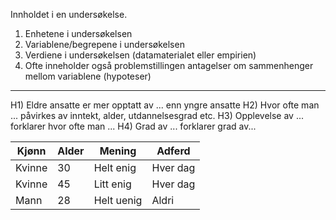 Innholdet i en undersøkelse.
1. Enhetene i undersøkelsen
2. Variablene/begrepene i undersøkelsen
3. Verdiene i undersøkelsen (datamaterialet eller empirien)
4. Ofte inneholder også problemstillingen antagelser om sammenhenger mellom variablene (hypoteser)

---

H1) Eldre ansatte er mer opptatt av ... enn yngre ansatte
H2) Hvor ofte man ... påvirkes av inntekt, alder, utdannelsesgrad etc.
H3) Opplevelse av ... forklarer hvor ofte man ...
H4) Grad av ... forklarer grad av...

| Kjønn  | Alder | Mening     | Adferd   |
| ------ | ----- | ---------- | -------- |
| Kvinne | 30    | Helt enig  | Hver dag |
| Kvinne | 45    | Litt enig  | Hver dag |
| Mann   | 28    | Helt uenig | Aldri    |
